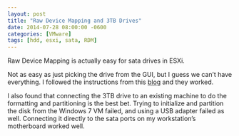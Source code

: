 ```yaml
---
layout: post
title: "Raw Device Mapping and 3TB Drives"
date: 2014-07-28 08:00:00 -0600
categories: [VMware]
tags: [hdd, esxi, sata, RDM]
---
```


Raw Device Mapping is actually easy for sata drives in ESXi.

Not as easy as just picking the drive from the GUI, but I guess we can’t have everything. I followed the instructions from this [blog](http://blog.davidwarburton.net/2010/10/25/rdm-mapping-of-local-sata-storage-for-esxi/) and they worked.

I also found that connecting the 3TB drive to an existing machine to do the formatting and partitioning is the best bet. Trying to initialize and partition the disk from the Windows 7 VM failed, and using a USB adapter failed as well. Connecting it directly to the sata ports on my workstation’s motherboard worked well.
